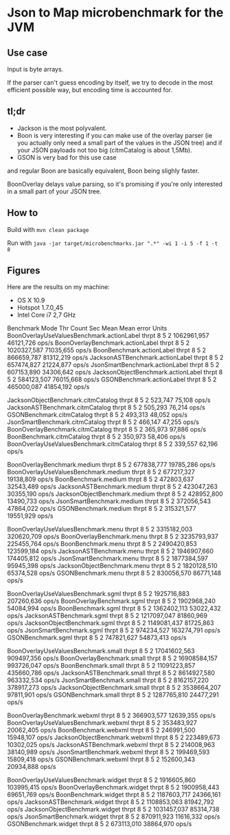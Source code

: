 # Json to Map microbenchmark for the JVM

## Use case

Input is byte arrays.

If the parser can't guess encoding by itself, we try to decode in the most efficient possible way, but encoding time is accounted for.

## tl;dr

* Jackson is the most polyvalent.
* Boon is very interesting if you can make use of the overlay parser (ie you actually only need a small part of the values in the JSON tree) and if your JSON payloads not too big (citmCatalog is about 1,5Mb).
* GSON is very bad for this use case

and regular Boon are basically equivalent, Boon being slighly faster.

BoonOverlay delays value parsing, so it's promising if you're only interested in a small part of your JSON tree.

## How to

Build with `mvn clean package`

Run with `java -jar target/microbenchmarks.jar ".*" -wi 1 -i 5 -f 1 -t 8`

## Figures

Here are the results on my machine:

* OS X 10.9
* Hotspot 1.7.0_45
* Intel Core i7 2,7 GHz

Benchmark                                     Mode Thr     Count  Sec         Mean   Mean error    Units
BoonOverlayUseValuesBenchmark.actionLabel    thrpt   8         5    2  1062961,957    46121,726    ops/s
BoonOverlayBenchmark.actionLabel             thrpt   8         5    2  1020327,587    71035,655    ops/s
BoonBenchmark.actionLabel                    thrpt   8         5    2   866659,787    81312,219    ops/s
JacksonASTBenchmark.actionLabel              thrpt   8         5    2   657474,827    21224,877    ops/s
JsonSmartBenchmark.actionLabel               thrpt   8         5    2   607153,890    34306,642    ops/s
JacksonObjectBenchmark.actionLabel           thrpt   8         5    2   584123,507    76015,668    ops/s
GSONBenchmark.actionLabel                    thrpt   8         5    2   465000,087    41854,192    ops/s

JacksonObjectBenchmark.citmCatalog           thrpt   8         5    2      523,747       75,108    ops/s
JacksonASTBenchmark.citmCatalog              thrpt   8         5    2      505,293       76,214    ops/s
GSONBenchmark.citmCatalog                    thrpt   8         5    2      493,313       48,052    ops/s
JsonSmartBenchmark.citmCatalog               thrpt   8         5    2      466,147       47,255    ops/s
BoonOverlayBenchmark.citmCatalog             thrpt   8         5    2      365,973       97,886    ops/s
BoonBenchmark.citmCatalog                    thrpt   8         5    2      350,973       58,406    ops/s
BoonOverlayUseValuesBenchmark.citmCatalog    thrpt   8         5    2      339,557       62,196    ops/s

BoonOverlayBenchmark.medium                  thrpt   8         5    2   677838,777    19785,286    ops/s
BoonOverlayUseValuesBenchmark.medium         thrpt   8         5    2   677217,327    19138,809    ops/s
BoonBenchmark.medium                         thrpt   8         5    2   472803,637    32543,489    ops/s
JacksonASTBenchmark.medium                   thrpt   8         5    2   423047,263    30355,190    ops/s
JacksonObjectBenchmark.medium                thrpt   8         5    2   428952,800    13490,733    ops/s
JsonSmartBenchmark.medium                    thrpt   8         5    2   372056,543    47864,022    ops/s
GSONBenchmark.medium                         thrpt   8         5    2   315321,577    19551,929    ops/s

BoonOverlayUseValuesBenchmark.menu           thrpt   8         5    2  3315182,003   320620,709    ops/s
BoonOverlayBenchmark.menu                    thrpt   8         5    2  3235793,937   225455,764    ops/s
BoonBenchmark.menu                           thrpt   8         5    2  2490420,853   123599,184    ops/s
JacksonASTBenchmark.menu                     thrpt   8         5    2  1946907,660   174405,812    ops/s
JsonSmartBenchmark.menu                      thrpt   8         5    2  1877384,597    95945,398    ops/s
JacksonObjectBenchmark.menu                  thrpt   8         5    2  1820128,510    65374,528    ops/s
GSONBenchmark.menu                           thrpt   8         5    2   830056,570    86771,148    ops/s

BoonOverlayUseValuesBenchmark.sgml           thrpt   8         5    2  1925716,883   207260,636    ops/s
BoonOverlayBenchmark.sgml                    thrpt   8         5    2  1902968,240    54084,994    ops/s
BoonBenchmark.sgml                           thrpt   8         5    2  1362402,113    53022,432    ops/s
JacksonASTBenchmark.sgml                     thrpt   8         5    2  1217097,047    81860,969    ops/s
JacksonObjectBenchmark.sgml                  thrpt   8         5    2  1149081,437    81725,863    ops/s
JsonSmartBenchmark.sgml                      thrpt   8         5    2   974234,527   163274,791    ops/s
GSONBenchmark.sgml                           thrpt   8         5    2   747821,627    54873,413    ops/s

BoonOverlayUseValuesBenchmark.small          thrpt   8         5    2 17041602,563   909497,356    ops/s
BoonOverlayBenchmark.small                   thrpt   8         5    2 16908584,157   993726,047    ops/s
BoonBenchmark.small                          thrpt   8         5    2 11091223,857   435660,786    ops/s
JacksonASTBenchmark.small                    thrpt   8         5    2  8614927,580   963332,534    ops/s
JsonSmartBenchmark.small                     thrpt   8         5    2  8162157,220   378917,273    ops/s
JacksonObjectBenchmark.small                 thrpt   8         5    2  3538664,207    97811,901    ops/s
GSONBenchmark.small                          thrpt   8         5    2  1287765,810    24477,291    ops/s

BoonOverlayBenchmark.webxml                  thrpt   8         5    2   366903,577    12639,355    ops/s
BoonOverlayUseValuesBenchmark.webxml         thrpt   8         5    2   353483,927    20062,405    ops/s
BoonBenchmark.webxml                         thrpt   8         5    2   246991,500    15948,107    ops/s
JacksonObjectBenchmark.webxml                thrpt   8         5    2   223489,673    10302,025    ops/s
JacksonASTBenchmark.webxml                   thrpt   8         5    2   214008,963    38140,989    ops/s
JsonSmartBenchmark.webxml                    thrpt   8         5    2   199469,593    15809,418    ops/s
GSONBenchmark.webxml                         thrpt   8         5    2   152600,343    20934,888    ops/s

BoonOverlayUseValuesBenchmark.widget         thrpt   8         5    2  1916605,860   103995,415    ops/s
BoonOverlayBenchmark.widget                  thrpt   8         5    2  1900958,443    69651,769    ops/s
BoonBenchmark.widget                         thrpt   8         5    2  1187603,717    24366,161    ops/s
JacksonASTBenchmark.widget                   thrpt   8         5    2  1108853,063    81942,792    ops/s
JacksonObjectBenchmark.widget                thrpt   8         5    2  1031457,037    85314,738    ops/s
JsonSmartBenchmark.widget                    thrpt   8         5    2   870911,923    11616,332    ops/s
GSONBenchmark.widget                         thrpt   8         5    2   673113,010    38864,970    ops/s